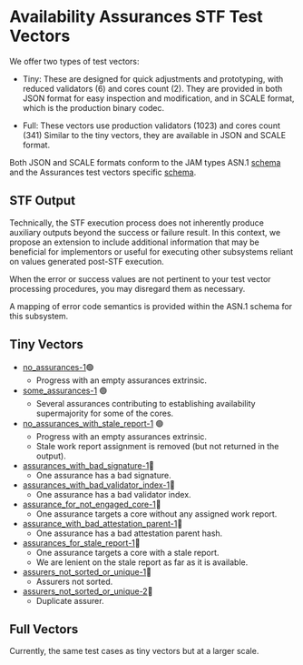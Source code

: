 # Availability Assurances STF Test Vectors

We offer two types of test vectors:

- Tiny: These are designed for quick adjustments and prototyping, with reduced validators (6)
  and cores count (2). They are provided in both JSON format for easy inspection and modification,
  and in SCALE format, which is the production binary codec.

- Full: These vectors use production validators (1023) and cores count (341)
  Similar to the tiny vectors, they are available in JSON and SCALE format.

Both JSON and SCALE formats conform to the JAM types ASN.1 [schema](../jam-types-asn/jam-types.asn)
and the Assurances test vectors specific [schema](./assurances.asn).

## STF Output

Technically, the STF execution process does not inherently produce auxiliary
outputs beyond the success or failure result. In this context, we propose
an extension to include additional information that may be beneficial for
implementors or useful for executing other subsystems reliant on values
generated post-STF execution.

When the error or success values are not pertinent to your test vector
processing procedures, you may disregard them as necessary.

A mapping of error code semantics is provided within the ASN.1 schema for this
subsystem.

## Tiny Vectors

- [no_assurances-1](tiny/no_assurances-1.json)🟢
  - Progress with an empty assurances extrinsic.
- [some_assurances-1](tiny/some_assurances-1.json) 🟢
  - Several assurances contributing to establishing availability supermajority for some
    of the cores.
- [no_assurances_with_stale_report-1](tiny/no_assurances_with_stale_report-1.json) 🟢
	- Progress with an empty assurances extrinsic.
	- Stale work report assignment is removed (but not returned in the output).
- [assurances_with_bad_signature-1](tiny/assurances_with_bad_signature-1.json)🔴
  - One assurance has a bad signature.
- [assurances_with_bad_validator_index-1](tiny/assurances_with_bad_validator_index-1.json)🔴
  - One assurance has a bad validator index.
- [assurance_for_not_engaged_core-1](tiny/assurance_for_not_engaged_core-1.json)🔴
  - One assurance targets a core without any assigned work report.
- [assurance_with_bad_attestation_parent-1](tiny/assurance_with_bad_attestation_parent-1.json)🔴
  - One assurance has a bad attestation parent hash.
- [assurances_for_stale_report-1](tiny/assurances_for_stale_report-1.json)🔴
  - One assurance targets a core with a stale report.
  - We are lenient on the stale report as far as it is available.
- [assurers_not_sorted_or_unique-1](tiny/assurers_not_sorted_or_unique-1.json)🔴
  - Assurers not sorted.
- [assurers_not_sorted_or_unique-2](tiny/assurers_not_sorted_or_unique-2.json)🔴
  - Duplicate assurer.

## Full Vectors

Currently, the same test cases as tiny vectors but at a larger scale.
